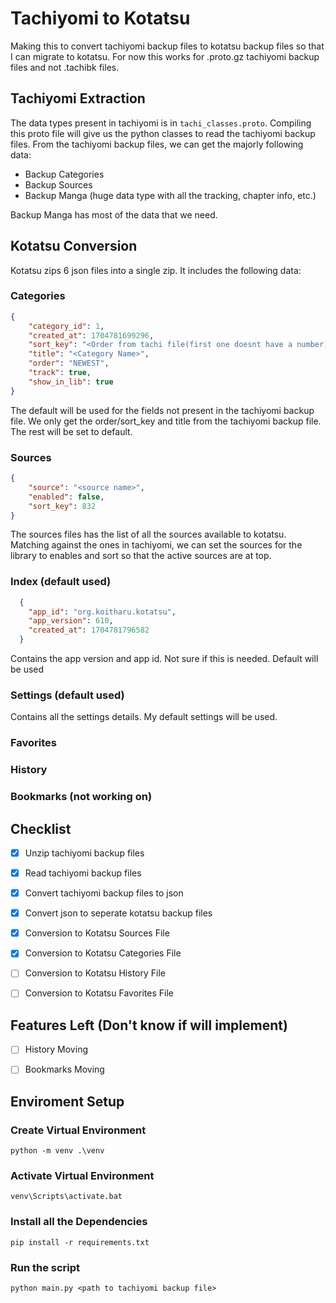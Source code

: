 # Tachiyomi to Kotatsu

Making this to convert tachiyomi backup files to kotatsu backup files so that I can migrate to kotatsu. For now this works for .proto.gz tachiyomi backup files and not .tachibk files.


## Tachiyomi Extraction
The data types present in tachiyomi is in ```tachi_classes.proto```. Compiling this proto file will give us the python classes to read the tachiyomi backup files. From the tachiyomi backup files, we can get the majorly following data:
- Backup Categories
- Backup Sources
- Backup Manga (huge data type with all the tracking, chapter info, etc.)

Backup Manga has most of the data that we need.


## Kotatsu Conversion

Kotatsu zips 6 json files into a single zip. It includes the following data:

### Categories
```json
{
    "category_id": 1,
    "created_at": 1704781699296,
    "sort_key": "<Order from tachi file(first one doesnt have a number)>",
    "title": "<Category Name>",
    "order": "NEWEST",
    "track": true,
    "show_in_lib": true
}
```
The default will be used for the fields not present in the tachiyomi backup file. We only get the order/sort_key and title from the tachiyomi backup file. The rest will be set to default.

### Sources
```json
{
    "source": "<source name>",
    "enabled": false,
    "sort_key": 832
}
```
The sources files has the list of all the sources available to kotatsu. Matching against the ones in tachiyomi, we can set the sources for the library to enables and sort so that the active sources are at top.

### Index (default used)
```json
  {
    "app_id": "org.koitharu.kotatsu",
    "app_version": 610,
    "created_at": 1704781796582
  }
```
Contains the app version and app id. Not sure if this is needed. Default will be used

### Settings (default used)
Contains all the settings details. My default settings will be used.

### Favorites

### History

### Bookmarks (not working on)


## Checklist
- [x] Unzip tachiyomi backup files
- [x] Read tachiyomi backup files
- [x] Convert tachiyomi backup files to json
- [x] Convert json to seperate kotatsu backup files
- [x] Conversion to Kotatsu Sources File
- [x] Conversion to Kotatsu Categories File
- [ ] Conversion to Kotatsu History File
- [ ] Conversion to Kotatsu Favorites File


## Features Left (Don't know if will implement)

- [ ] History Moving
- [ ] Bookmarks Moving


## Enviroment Setup

### Create Virtual Environment
```python -m venv .\venv```

### Activate Virtual Environment
```venv\Scripts\activate.bat```

### Install all the Dependencies
```pip install -r requirements.txt```

### Run the script
```python main.py <path to tachiyomi backup file>```